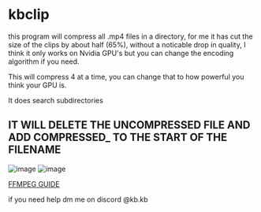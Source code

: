 # kbclip

this program will compress all .mp4 files in a directory, for me it has cut the size of the clips by about half (65%), without a noticable drop in quality, I think it only works on Nvidia GPU's but you can change the encoding algorithm if you need.

This will compress 4 at a time, you can change that to how powerful you think your GPU is.

It does search subdirectories

## IT WILL DELETE THE UNCOMPRESSED FILE AND ADD COMPRESSED_ TO THE START OF THE FILENAME

![image](https://github.com/kbdevs/kbclip/assets/86767129/b1b9a24b-3971-4bd4-a719-8301a6fa6da7)
![image](https://github.com/kbdevs/kbclip/assets/86767129/80832384-391f-4e3a-8b80-35b1a1a2db58)




[FFMPEG GUIDE](https://phoenixnap.com/kb/ffmpeg-windows)


if you need help dm me on discord @kb.kb
